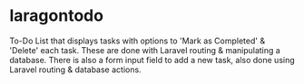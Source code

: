 # laragontodo

To-Do List that displays tasks with options to 'Mark as Completed' & 'Delete' each task. These are done with Laravel routing & manipulating a database. 
There is also a form input field to add a new task, also done using Laravel routing & database actions.
